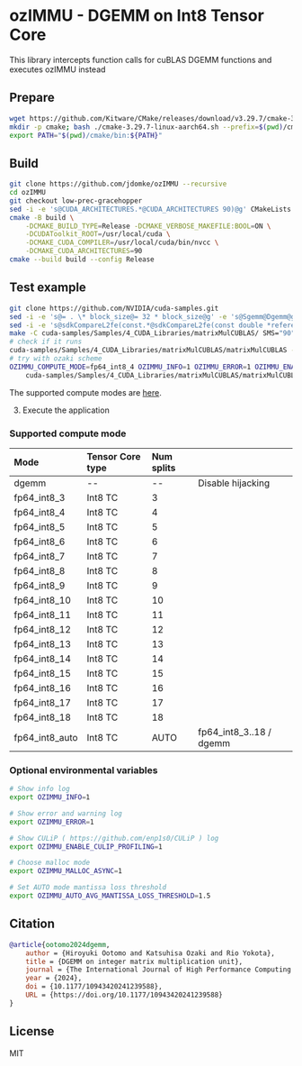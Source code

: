# ozIMMU - DGEMM on Int8 Tensor Core

This library intercepts function calls for cuBLAS DGEMM functions and executes ozIMMU instead

## Prepare
```bash
wget https://github.com/Kitware/CMake/releases/download/v3.29.7/cmake-3.29.7-linux-aarch64.sh
mkdir -p cmake; bash ./cmake-3.29.7-linux-aarch64.sh --prefix=$(pwd)/cmake --skip-license
export PATH="$(pwd)/cmake/bin:${PATH}"
```

## Build
```bash
git clone https://github.com/jdomke/ozIMMU --recursive
cd ozIMMU
git checkout low-prec-gracehopper
sed -i -e 's@CUDA_ARCHITECTURES.*@CUDA_ARCHITECTURES 90)@g' CMakeLists.txt
cmake -B build \
    -DCMAKE_BUILD_TYPE=Release -DCMAKE_VERBOSE_MAKEFILE:BOOL=ON \
    -DCUDAToolkit_ROOT=/usr/local/cuda \
    -DCMAKE_CUDA_COMPILER=/usr/local/cuda/bin/nvcc \
    -DCMAKE_CUDA_ARCHITECTURES=90
cmake --build build --config Release
```

## Test example
```bash
git clone https://github.com/NVIDIA/cuda-samples.git
sed -i -e 's@= . \* block_size@= 32 * block_size@g' -e 's@Sgemm@Dgemm@g' -e 's@float@double@g' -e 's@double msecTotal@float msecTotal@g' cuda-samples/Samples/4_CUDA_Libraries/matrixMulCUBLAS/matrixMulCUBLAS.cpp
sed -i -e 's@sdkCompareL2fe(const.*@sdkCompareL2fe(const double *reference, const double *data,@g' cuda-samples/Common/helper_image.h
make -C cuda-samples/Samples/4_CUDA_Libraries/matrixMulCUBLAS/ SMS="90"
# check if it runs
cuda-samples/Samples/4_CUDA_Libraries/matrixMulCUBLAS/matrixMulCUBLAS -device=0 -sizemult=1
# try with ozaki scheme
OZIMMU_COMPUTE_MODE=fp64_int8_4 OZIMMU_INFO=1 OZIMMU_ERROR=1 OZIMMU_ENABLE_CULIP_PROFILING=1 LD_PRELOAD=$(pwd)/build/libozimmu.so \
    cuda-samples/Samples/4_CUDA_Libraries/matrixMulCUBLAS/matrixMulCUBLAS -device=0 -sizemult=1
```

The supported compute modes are [here](#supported-compute-mode).

3. Execute the application

### Supported compute mode
| Mode          | Tensor Core type | Num splits |                         |
|:--------------|:-----------------|:-----------|:------------------------|
|dgemm          | --               | --         | Disable hijacking       |
|fp64_int8_3    | Int8 TC          | 3          |                         |
|fp64_int8_4    | Int8 TC          | 4          |                         |
|fp64_int8_5    | Int8 TC          | 5          |                         |
|fp64_int8_6    | Int8 TC          | 6          |                         |
|fp64_int8_7    | Int8 TC          | 7          |                         |
|fp64_int8_8    | Int8 TC          | 8          |                         |
|fp64_int8_9    | Int8 TC          | 9          |                         |
|fp64_int8_10   | Int8 TC          | 10         |                         |
|fp64_int8_11   | Int8 TC          | 11         |                         |
|fp64_int8_12   | Int8 TC          | 12         |                         |
|fp64_int8_13   | Int8 TC          | 13         |                         |
|fp64_int8_14   | Int8 TC          | 14         |                         |
|fp64_int8_15   | Int8 TC          | 15         |                         |
|fp64_int8_16   | Int8 TC          | 16         |                         |
|fp64_int8_17   | Int8 TC          | 17         |                         |
|fp64_int8_18   | Int8 TC          | 18         |                         |
|fp64_int8_auto | Int8 TC          | AUTO       | fp64_int8_3..18 / dgemm |


### Optional environmental variables
```bash
# Show info log
export OZIMMU_INFO=1

# Show error and warning log
export OZIMMU_ERROR=1

# Show CULiP ( https://github.com/enp1s0/CULiP ) log
export OZIMMU_ENABLE_CULIP_PROFILING=1

# Choose malloc mode
export OZIMMU_MALLOC_ASYNC=1

# Set AUTO mode mantissa loss threshold
export OZIMMU_AUTO_AVG_MANTISSA_LOSS_THRESHOLD=1.5
```

## Citation
```bibtex
@article{ootomo2024dgemm,
    author = {Hiroyuki Ootomo and Katsuhisa Ozaki and Rio Yokota},
    title = {DGEMM on integer matrix multiplication unit},
    journal = {The International Journal of High Performance Computing Applications},
    year = {2024},
    doi = {10.1177/10943420241239588},
    URL = {https://doi.org/10.1177/10943420241239588}
}
```

## License
MIT
